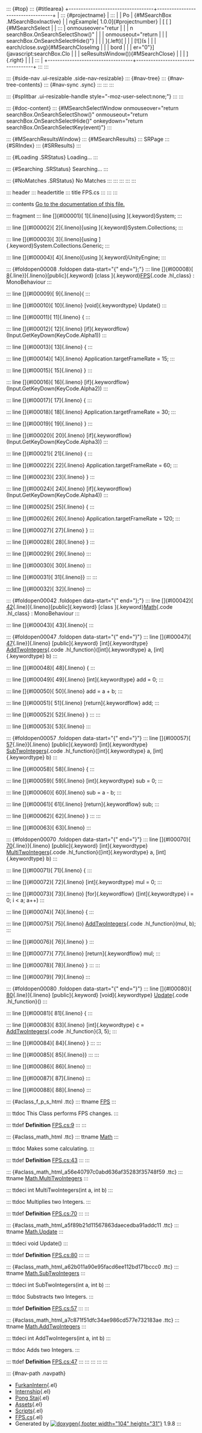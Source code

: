 ::: {#top}
::: {#titlearea}
+-----------------------------------+-----------------------------------+
| ::: {#projectname}                | :::                               |
| Po                                | {#MSearchBox .MSearchBoxInactive} |
| ngExample[ 1.0.0]{#projectnumber} | [ [ ]{#MSearchSelect              |
| :::                               | onmouseover="retur                |
|                                   | n searchBox.OnSearchSelectShow()" |
|                                   | onmouseout="return                |
|                                   |  searchBox.OnSearchSelectHide()"} |
|                                   | ]{.left}[                         |
|                                   | [![](s                            |
|                                   | earch/close.svg){#MSearchCloseImg |
|                                   | bord                              |
|                                   | er="0"}](javascript:searchBox.Clo |
|                                   | seResultsWindow()){#MSearchClose} |
|                                   | ]{.right}                         |
|                                   | :::                               |
+-----------------------------------+-----------------------------------+
:::
:::

::: {#side-nav .ui-resizable .side-nav-resizable}
::: {#nav-tree}
::: {#nav-tree-contents}
::: {#nav-sync .sync}
:::
:::
:::

::: {#splitbar .ui-resizable-handle style="-moz-user-select:none;"}
:::
:::

::: {#doc-content}
::: {#MSearchSelectWindow onmouseover="return searchBox.OnSearchSelectShow()" onmouseout="return searchBox.OnSearchSelectHide()" onkeydown="return searchBox.OnSearchSelectKey(event)"}
:::

::: {#MSearchResultsWindow}
::: {#MSearchResults}
::: SRPage
::: {#SRIndex}
::: {#SRResults}
:::

::: {#Loading .SRStatus}
Loading\...
:::

::: {#Searching .SRStatus}
Searching\...
:::

::: {#NoMatches .SRStatus}
No Matches
:::
:::
:::
:::
:::

::: header
::: headertitle
::: title
FPS.cs
:::
:::
:::

::: contents
[Go to the documentation of this file.](_f_p_s_8cs.html)

::: fragment
::: line
[]{#l00001}[ 1]{.lineno}[using ]{.keyword}System;
:::

::: line
[]{#l00002}[ 2]{.lineno}[using ]{.keyword}System.Collections;
:::

::: line
[]{#l00003}[ 3]{.lineno}[using ]{.keyword}System.Collections.Generic;
:::

::: line
[]{#l00004}[ 4]{.lineno}[using ]{.keyword}UnityEngine;
:::

::: {#foldopen00008 .foldopen data-start="{" end="};"}
::: line
[]{#l00008}[ [8](class_f_p_s.html){.line}]{.lineno}[public]{.keyword}
[class ]{.keyword}[FPS](class_f_p_s.html){.code .hl_class} :
MonoBehaviour
:::

::: line
[]{#l00009}[ 9]{.lineno}{
:::

::: line
[]{#l00010}[ 10]{.lineno} [void]{.keywordtype} Update()
:::

::: line
[]{#l00011}[ 11]{.lineno} {
:::

::: line
[]{#l00012}[ 12]{.lineno} [if]{.keywordflow}
(Input.GetKeyDown(KeyCode.Alpha1))
:::

::: line
[]{#l00013}[ 13]{.lineno} {
:::

::: line
[]{#l00014}[ 14]{.lineno} Application.targetFrameRate = 15;
:::

::: line
[]{#l00015}[ 15]{.lineno} }
:::

::: line
[]{#l00016}[ 16]{.lineno} [if]{.keywordflow}
(Input.GetKeyDown(KeyCode.Alpha2))
:::

::: line
[]{#l00017}[ 17]{.lineno} {
:::

::: line
[]{#l00018}[ 18]{.lineno} Application.targetFrameRate = 30;
:::

::: line
[]{#l00019}[ 19]{.lineno} }
:::

::: line
[]{#l00020}[ 20]{.lineno} [if]{.keywordflow}
(Input.GetKeyDown(KeyCode.Alpha3))
:::

::: line
[]{#l00021}[ 21]{.lineno} {
:::

::: line
[]{#l00022}[ 22]{.lineno} Application.targetFrameRate = 60;
:::

::: line
[]{#l00023}[ 23]{.lineno} }
:::

::: line
[]{#l00024}[ 24]{.lineno} [if]{.keywordflow}
(Input.GetKeyDown(KeyCode.Alpha4))
:::

::: line
[]{#l00025}[ 25]{.lineno} {
:::

::: line
[]{#l00026}[ 26]{.lineno} Application.targetFrameRate = 120;
:::

::: line
[]{#l00027}[ 27]{.lineno} }
:::

::: line
[]{#l00028}[ 28]{.lineno} }
:::

::: line
[]{#l00029}[ 29]{.lineno}
:::

::: line
[]{#l00030}[ 30]{.lineno}
:::

::: line
[]{#l00031}[ 31]{.lineno}}
:::
:::

::: line
[]{#l00032}[ 32]{.lineno}
:::

::: {#foldopen00042 .foldopen data-start="{" end="};"}
::: line
[]{#l00042}[ [42](class_math.html){.line}]{.lineno}[public]{.keyword}
[class ]{.keyword}[Math](class_math.html){.code .hl_class} :
MonoBehaviour
:::

::: line
[]{#l00043}[ 43]{.lineno}{
:::

::: {#foldopen00047 .foldopen data-start="{" end="}"}
::: line
[]{#l00047}[
[47](class_math.html#a7c871f51dfc34ae986cd577e732183ae){.line}]{.lineno}
[public]{.keyword} [int]{.keywordtype}
[AddTwoIntegers](class_math.html#a7c871f51dfc34ae986cd577e732183ae){.code
.hl_function}([int]{.keywordtype} a, [int]{.keywordtype} b)
:::

::: line
[]{#l00048}[ 48]{.lineno} {
:::

::: line
[]{#l00049}[ 49]{.lineno} [int]{.keywordtype} add = 0;
:::

::: line
[]{#l00050}[ 50]{.lineno} add = a + b;
:::

::: line
[]{#l00051}[ 51]{.lineno} [return]{.keywordflow} add;
:::

::: line
[]{#l00052}[ 52]{.lineno} }
:::
:::

::: line
[]{#l00053}[ 53]{.lineno}
:::

::: {#foldopen00057 .foldopen data-start="{" end="}"}
::: line
[]{#l00057}[
[57](class_math.html#a62b011a90e95facd6ee112bd171bccc0){.line}]{.lineno}
[public]{.keyword} [int]{.keywordtype}
[SubTwoIntegers](class_math.html#a62b011a90e95facd6ee112bd171bccc0){.code
.hl_function}([int]{.keywordtype} a, [int]{.keywordtype} b)
:::

::: line
[]{#l00058}[ 58]{.lineno} {
:::

::: line
[]{#l00059}[ 59]{.lineno} [int]{.keywordtype} sub = 0;
:::

::: line
[]{#l00060}[ 60]{.lineno} sub = a - b;
:::

::: line
[]{#l00061}[ 61]{.lineno} [return]{.keywordflow} sub;
:::

::: line
[]{#l00062}[ 62]{.lineno} }
:::
:::

::: line
[]{#l00063}[ 63]{.lineno}
:::

::: {#foldopen00070 .foldopen data-start="{" end="}"}
::: line
[]{#l00070}[
[70](class_math.html#a56e40797c0abd636af35283f35748f59){.line}]{.lineno}
[public]{.keyword} [int]{.keywordtype}
[MultiTwoIntegers](class_math.html#a56e40797c0abd636af35283f35748f59){.code
.hl_function}([int]{.keywordtype} a, [int]{.keywordtype} b)
:::

::: line
[]{#l00071}[ 71]{.lineno} {
:::

::: line
[]{#l00072}[ 72]{.lineno} [int]{.keywordtype} mul = 0;
:::

::: line
[]{#l00073}[ 73]{.lineno} [for]{.keywordflow} ([int]{.keywordtype} i =
0; i \< a; a++)
:::

::: line
[]{#l00074}[ 74]{.lineno} {
:::

::: line
[]{#l00075}[ 75]{.lineno}
[AddTwoIntegers](class_math.html#a7c871f51dfc34ae986cd577e732183ae){.code
.hl_function}(mul, b);
:::

::: line
[]{#l00076}[ 76]{.lineno} }
:::

::: line
[]{#l00077}[ 77]{.lineno} [return]{.keywordflow} mul;
:::

::: line
[]{#l00078}[ 78]{.lineno} }
:::
:::

::: line
[]{#l00079}[ 79]{.lineno}
:::

::: {#foldopen00080 .foldopen data-start="{" end="}"}
::: line
[]{#l00080}[
[80](class_math.html#a5f89b21d11567863daecedba91addc11){.line}]{.lineno}
[public]{.keyword} [void]{.keywordtype}
[Update](class_math.html#a5f89b21d11567863daecedba91addc11){.code
.hl_function}()
:::

::: line
[]{#l00081}[ 81]{.lineno} {
:::

::: line
[]{#l00083}[ 83]{.lineno} [int]{.keywordtype} c =
[AddTwoIntegers](class_math.html#a7c871f51dfc34ae986cd577e732183ae){.code
.hl_function}(3, 5);
:::

::: line
[]{#l00084}[ 84]{.lineno} }
:::
:::

::: line
[]{#l00085}[ 85]{.lineno}}
:::
:::

::: line
[]{#l00086}[ 86]{.lineno}
:::

::: line
[]{#l00087}[ 87]{.lineno}
:::

::: line
[]{#l00088}[ 88]{.lineno}
:::

::: {#aclass_f_p_s_html .ttc}
::: ttname
[FPS](class_f_p_s.html)
:::

::: ttdoc
This Class performs FPS changes.
:::

::: ttdef
**Definition** [FPS.cs:9](_f_p_s_8cs_source.html#l00008)
:::
:::

::: {#aclass_math_html .ttc}
::: ttname
[Math](class_math.html)
:::

::: ttdoc
Makes some calculating.
:::

::: ttdef
**Definition** [FPS.cs:43](_f_p_s_8cs_source.html#l00042)
:::
:::

::: {#aclass_math_html_a56e40797c0abd636af35283f35748f59 .ttc}
::: ttname
[Math.MultiTwoIntegers](class_math.html#a56e40797c0abd636af35283f35748f59)
:::

::: ttdeci
int MultiTwoIntegers(int a, int b)
:::

::: ttdoc
Multiplies two Integers.
:::

::: ttdef
**Definition** [FPS.cs:70](_f_p_s_8cs_source.html#l00070)
:::
:::

::: {#aclass_math_html_a5f89b21d11567863daecedba91addc11 .ttc}
::: ttname
[Math.Update](class_math.html#a5f89b21d11567863daecedba91addc11)
:::

::: ttdeci
void Update()
:::

::: ttdef
**Definition** [FPS.cs:80](_f_p_s_8cs_source.html#l00080)
:::
:::

::: {#aclass_math_html_a62b011a90e95facd6ee112bd171bccc0 .ttc}
::: ttname
[Math.SubTwoIntegers](class_math.html#a62b011a90e95facd6ee112bd171bccc0)
:::

::: ttdeci
int SubTwoIntegers(int a, int b)
:::

::: ttdoc
Substracts two Integers.
:::

::: ttdef
**Definition** [FPS.cs:57](_f_p_s_8cs_source.html#l00057)
:::
:::

::: {#aclass_math_html_a7c871f51dfc34ae986cd577e732183ae .ttc}
::: ttname
[Math.AddTwoIntegers](class_math.html#a7c871f51dfc34ae986cd577e732183ae)
:::

::: ttdeci
int AddTwoIntegers(int a, int b)
:::

::: ttdoc
Adds two Integers.
:::

::: ttdef
**Definition** [FPS.cs:47](_f_p_s_8cs_source.html#l00047)
:::
:::
:::
:::
:::

::: {#nav-path .navpath}
-   [FurkanIntern](dir_1dcde7ea5adb4470e937f2f1c0036389.html){.el}
-   [Internship](dir_db18fc5b59b71647f21f3d49fd35b7b1.html){.el}
-   [Pong Staj](dir_7f2202f332a95df5c6e50699b596c7b9.html){.el}
-   [Assets](dir_b7568e80c0eb65df54ebd3d006b23e5e.html){.el}
-   [Scripts](dir_97d71e10d40891aefe860af68a8d9ea5.html){.el}
-   [FPS.cs](_f_p_s_8cs.html){.el}
-   Generated by [![doxygen](doxygen.svg){.footer width="104"
    height="31"}](https://www.doxygen.org/index.html) 1.9.8
:::
